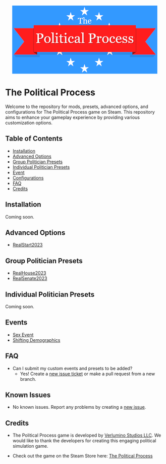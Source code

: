 <p align="center">
  <img src="assets/tpp.webp" alt="The Political Process Game banner" />
</p>

# The Political Process

Welcome to the repository for mods, presets, advanced options, and configurations for The Political Process game on Steam. This repository aims to enhance your gameplay experience by providing various customization options.

## Table of Contents

- [Installation](#installation)
- [Advanced Options](#advanced-options)
- [Group Politician Presets](#group-politician-presets)
- [Individual Politician Presets](#individual-politician-presets)
- [Event](#events)
- [Configurations](#configurations)
- [FAQ](#faq)
- [Credits](#credits)

## Installation

Coming soon.

## Advanced Options

- [RealStart2023](advanced_options/RealStart2023)

## Group Politician Presets

- [RealHouse2023](presets/RealHouse2023)
- [RealSenate2023](presets/RealSenate2023)

## Individual Politician Presets
Coming soon.

## Events
- [Sex Event](events/Sex%20Event)
- [Shifting Demographics](events/Shifting%20Demographics) 
## FAQ

- Can I submit my custom events and presets to be added?
  - Yes! Create a <a href='https://github.com/notchrisbutler/tpp-mods/issues/new'>new issue ticket</a> or make a pull request from a new branch.


## Known Issues

- No known issues. Report any problems by creating a [new issue](https://github.com/notchrisbutler/tpp-mods/issues/new).

## Credits

- The Political Process game is developed by [Verlumino Studios LLC](https://www.thepoliticalprocess.com/). We would like to thank the developers for creating this engaging political simulation game.

- Check out the game on the Steam Store here: [The Political Process](https://store.steampowered.com/app/1184770/The_Political_Process/)
